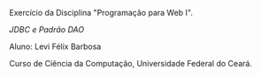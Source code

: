 Exercício da Disciplina "Programação para Web I".

*JDBC e Padrão DAO*

Aluno: Levi Félix Barbosa

Curso de Ciência da Computação, Universidade Federal do Ceará.
